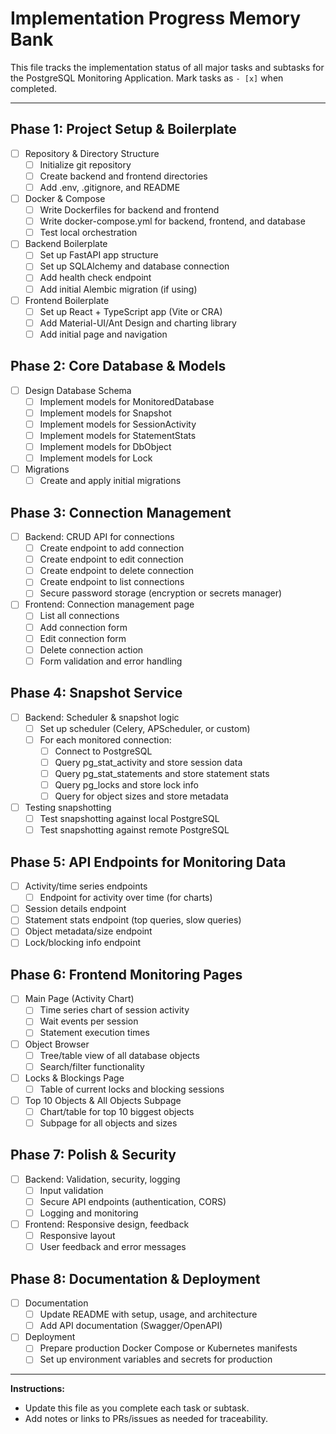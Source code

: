 # Implementation Progress Memory Bank

This file tracks the implementation status of all major tasks and subtasks for the PostgreSQL Monitoring Application. Mark tasks as `- [x]` when completed.

---

## Phase 1: Project Setup & Boilerplate
- [ ] Repository & Directory Structure
  - [ ] Initialize git repository
  - [ ] Create backend and frontend directories
  - [ ] Add .env, .gitignore, and README
- [ ] Docker & Compose
  - [ ] Write Dockerfiles for backend and frontend
  - [ ] Write docker-compose.yml for backend, frontend, and database
  - [ ] Test local orchestration
- [ ] Backend Boilerplate
  - [ ] Set up FastAPI app structure
  - [ ] Set up SQLAlchemy and database connection
  - [ ] Add health check endpoint
  - [ ] Add initial Alembic migration (if using)
- [ ] Frontend Boilerplate
  - [ ] Set up React + TypeScript app (Vite or CRA)
  - [ ] Add Material-UI/Ant Design and charting library
  - [ ] Add initial page and navigation

## Phase 2: Core Database & Models
- [ ] Design Database Schema
  - [ ] Implement models for MonitoredDatabase
  - [ ] Implement models for Snapshot
  - [ ] Implement models for SessionActivity
  - [ ] Implement models for StatementStats
  - [ ] Implement models for DbObject
  - [ ] Implement models for Lock
- [ ] Migrations
  - [ ] Create and apply initial migrations

## Phase 3: Connection Management
- [ ] Backend: CRUD API for connections
  - [ ] Create endpoint to add connection
  - [ ] Create endpoint to edit connection
  - [ ] Create endpoint to delete connection
  - [ ] Create endpoint to list connections
  - [ ] Secure password storage (encryption or secrets manager)
- [ ] Frontend: Connection management page
  - [ ] List all connections
  - [ ] Add connection form
  - [ ] Edit connection form
  - [ ] Delete connection action
  - [ ] Form validation and error handling

## Phase 4: Snapshot Service
- [ ] Backend: Scheduler & snapshot logic
  - [ ] Set up scheduler (Celery, APScheduler, or custom)
  - [ ] For each monitored connection:
    - [ ] Connect to PostgreSQL
    - [ ] Query pg_stat_activity and store session data
    - [ ] Query pg_stat_statements and store statement stats
    - [ ] Query pg_locks and store lock info
    - [ ] Query for object sizes and store metadata
- [ ] Testing snapshotting
  - [ ] Test snapshotting against local PostgreSQL
  - [ ] Test snapshotting against remote PostgreSQL

## Phase 5: API Endpoints for Monitoring Data
- [ ] Activity/time series endpoints
  - [ ] Endpoint for activity over time (for charts)
- [ ] Session details endpoint
- [ ] Statement stats endpoint (top queries, slow queries)
- [ ] Object metadata/size endpoint
- [ ] Lock/blocking info endpoint

## Phase 6: Frontend Monitoring Pages
- [ ] Main Page (Activity Chart)
  - [ ] Time series chart of session activity
  - [ ] Wait events per session
  - [ ] Statement execution times
- [ ] Object Browser
  - [ ] Tree/table view of all database objects
  - [ ] Search/filter functionality
- [ ] Locks & Blockings Page
  - [ ] Table of current locks and blocking sessions
- [ ] Top 10 Objects & All Objects Subpage
  - [ ] Chart/table for top 10 biggest objects
  - [ ] Subpage for all objects and sizes

## Phase 7: Polish & Security
- [ ] Backend: Validation, security, logging
  - [ ] Input validation
  - [ ] Secure API endpoints (authentication, CORS)
  - [ ] Logging and monitoring
- [ ] Frontend: Responsive design, feedback
  - [ ] Responsive layout
  - [ ] User feedback and error messages

## Phase 8: Documentation & Deployment
- [ ] Documentation
  - [ ] Update README with setup, usage, and architecture
  - [ ] Add API documentation (Swagger/OpenAPI)
- [ ] Deployment
  - [ ] Prepare production Docker Compose or Kubernetes manifests
  - [ ] Set up environment variables and secrets for production

---

**Instructions:**
- Update this file as you complete each task or subtask.
- Add notes or links to PRs/issues as needed for traceability.
